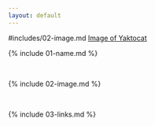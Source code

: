 ```yaml
---
layout: default
---
```

#includes/02-image.md
[Image of Yaktocat](https://octodex.github.com/images/yaktocat.png)

{% include 01-name.md %}

<br>

{% include 02-image.md %}

<br>

{% include 03-links.md %}

